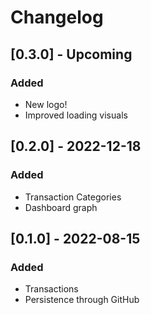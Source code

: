 # Changelog

## [0.3.0] - Upcoming
### Added
- New logo!
- Improved loading visuals

## [0.2.0] - 2022-12-18
### Added
- Transaction Categories
- Dashboard graph

## [0.1.0] - 2022-08-15
### Added
- Transactions
- Persistence through GitHub
